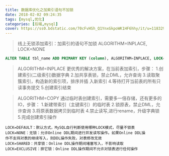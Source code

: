 ```yaml
---
title: 数据库优化之加索引语句不加锁
date: 2018-02-02 09:24:35
tags: [mysql,优化]
categories: [后端,mysql]
cover: https://ss0.bdstatic.com/70cFvHSh_Q1YnxGkpoWK1HF6hhy/it/u=1183292080,208428758&fm=15&gp=0.jpg
---
```

> 线上无锁添加索引：加索引的语句不加锁
ALGORITHM=INPLACE, LOCK=NONE

```sql
ALTER TABLE tbl_name ADD PRIMARY KEY (column), ALGORITHM=INPLACE, LOCK=NONE;
```

>ALGORITHM=INPLACE
更优秀的解决方案，在当前表加索引，步骤：
1.创建索引(二级索引)数据字典
2.加共享表锁，禁止DML，允许查询
3.读取聚簇索引，构造新的索引项，排序并插
入新索引
4.等待打开当前表的所有只读事务提交
5.创建索引结束
 
>ALGORITHM=COPY
通过临时表创建索引，需要多一倍存储，还有更多的IO，步骤：
1.新建带索引（主键索引）的临时表
2.锁原表，禁止DML，允许查询
3.将原表数据拷贝到临时表
4.禁止读写,进行rename，升级字典锁
5.完成创建索引操作
 
```Text
LOCK=DEFAULT：默认方式，MySQL自行判断使用哪种LOCK模式，尽量不锁表
LOCK=NONE：无锁：允许Online DDL期间进行并发读写操作。如果Online DDL操
作不支持对表的继续写入，则DDL操作失败，对表修改无效
LOCK=SHARED：共享锁：Online DDL操作期间堵塞写入，不影响读取
LOCK=EXCLUSIVE：排它锁：Online DDL操作期间不允许对锁表进行任何操作
```
